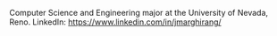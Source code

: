 Computer Science and Engineering major at the University of Nevada, Reno. 
LinkedIn: https://www.linkedin.com/in/jmarghirang/
